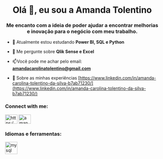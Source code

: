 <h1 align="center">Olá 👋, eu sou a Amanda Tolentino </h1>
<h3 align="center">Me encanto com a ideia de poder ajudar a encontrar melhorias e inovação para o negócio com meu trabalho.</h3>

- 🌱 Atualmente estou estudando **Power BI, SQL e Python**

- 💬 Me pergunte sobre **Qlik Sense e Excel**

- 📫Você pode me achar pelo email: **amandacarolinatolentino@gmail.com**

- 📄 Sobre as minhas experiências [https://www.linkedin.com/in/amanda-carolina-tolentino-da-silva-b7ab71230/](https://www.linkedin.com/in/amanda-carolina-tolentino-da-silva-b7ab71230/)

<h3 align="left">Connect with me:</h3>
<p align="left">
<a href="https://linkedin.com/in/https://www.linkedin.com/in/amanda-carolina-tolentino-da-silva-b7ab71230/" target="blank"><img align= "center" src="https://raw.githubusercontent.com/rahuldkjain/github-profile-readme-generator/master/src/images/icons/Social/linked-in-alt.svg" alt="https:/ /www.linkedin.com/in/amanda-carolina-tolentino-da-silva-b7ab71230/" height="30" width="40" /></a>
<a href="https://instagram.com /amandactolentino" target="blank"><img align="center" src="https://raw.githubusercontent.com/rahuldkjain/github-profile-readme-generator/master/src/images/icons/Social/instagram .svg" alt="amandactolentino" height="30" width="40" /></a>
</p>

<h3 align="left">Idiomas e ferramentas:</h3>
<p align="left"> <a href="https://www.mysql.com/" target="_blank" rel="noreferrer"> <img src="https://raw.githubusercontent.com/ devicons/devicon/master/icons/mysql/mysql-original-wordmark.svg" alt="mysql" largura="40" height="40"/> </a> </p>

<!---

- 👋 Hi, I’m @amandactolentino
- 👀 I’m interested in ...
- 🌱 I’m currently learning ...
- 💞️ I’m looking to collaborate on ...
- 📫 How to reach me ...

amandactolentino/amandactolentino is a ✨ special ✨ repository because its `README.md` (this file) appears on your GitHub profile.
You can click the Preview link to take a look at your changes.
--->

